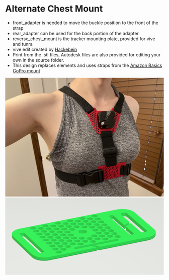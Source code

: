 # Alternate Chest Mount

- front_adapter is needed to move the buckle position to the front of the strap
- rear_adapter can be used for the back portion of the adapter
- reverse_chest_mount is the tracker mounting plate, provided for vive and tunra
- vive edit created by [Hackebein](https://github.com/Hackebein)
- Print from the .stl files, Autodesk files are also provided for editing your own in the source folder. 
- This design replaces elements and uses straps from the [Amazon Basics GoPro mount](https://www.amazon.com/AmazonBasics-Chest-Mount-Harness-cameras/dp/B01D3I8A7A)

![chest mount straps](https://raw.githubusercontent.com/katruud/Catstrap-VR-Tracker-Mounts/main/Chest/images/alternate-chest.png)
![updated front adapter](https://github.com/katruud/Catstrap-VR-Tracker-Mounts/blob/main/Chest/images/updated-front-adapter.PNG)
